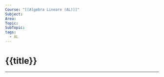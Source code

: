 ```yaml
---
Course: "[[Algebra Lineare (AL)]]"
Subject: 
Area: 
Topic: 
SubTopic: 
tags:
  - AL
---
```

# {{title}}
---
